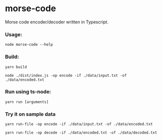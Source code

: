 # morse-code

Morse code encoder/decoder written in Typescript.

### Usage:
```shell
node morse-code --help
```

### Build:
```shell
yarn build
```

```shell
node ./dist/index.js -op encode -if ./data/input.txt -of ./data/encoded.txt
```

### Run using ts-node:
```shell
yarn run [arguments]
```

### Try it on sample data
```shell
yarn run-file -op encode -if ./data/input.txt -of ./data/encoded.txt
```
```shell
yarn run-file -op decode -if ./data/encoded.txt -of ./data/decoded.txt
```